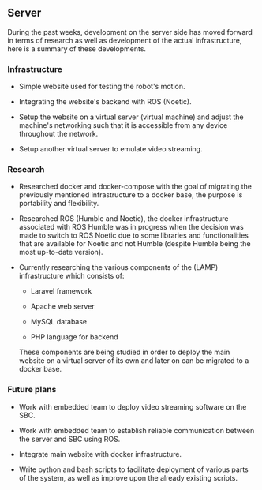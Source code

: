 ## Server
During the past weeks, development on the server side has moved forward in terms of research as well as development of the actual infrastructure, here is a summary of these developments.

### Infrastructure
* Simple website used for testing the robot's motion.

* Integrating the website's backend with ROS (Noetic).

* Setup the website on a virtual server (virtual machine) and adjust the machine's networking such that it is accessible from any device throughout the network.

* Setup another virtual server to emulate video streaming.

### Research
* Researched docker and docker-compose with the goal of migrating the previously mentioned infrastructure to a docker base, the purpose is portability and flexibility.

* Researched ROS (Humble and Noetic), the docker infrastructure associated with ROS Humble was in progress when the decision was made to switch to ROS Noetic due to some libraries and functionalities that are available for Noetic and not Humble (despite Humble being the most up-to-date  version).

* Currently researching the various components of the (LAMP) infrastructure which consists of:

    * Laravel framework

    * Apache web server

    * MySQL database

    * PHP language for backend

    These components are being studied in order to deploy the main website on a virtual server of its own and later on can be migrated to a docker base.


### Future plans
* Work with embedded team to deploy video streaming software on the SBC.

* Work with embedded team to establish reliable communication between the server and SBC using ROS.

* Integrate main website with docker infrastructure.

* Write python and bash scripts to facilitate deployment of various parts of the system, as well as improve upon the already existing scripts.